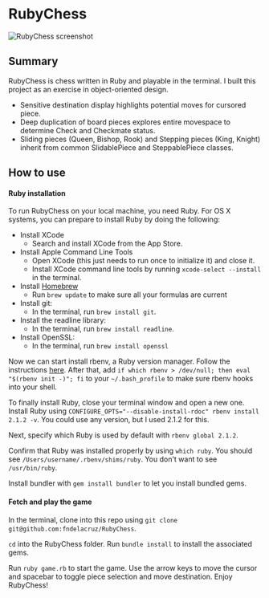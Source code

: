 # RubyChess

![RubyChess screenshot](http://res.cloudinary.com/buttertron22/image/upload/v1466981139/RubyChess_tqplda.png "RubyChess")

## Summary

RubyChess is chess written in Ruby and playable in the terminal. I built this
project as an exercise in object-oriented design.

* Sensitive destination display highlights potential moves for cursored piece.
* Deep duplication of board pieces explores entire movespace to determine
    Check and Checkmate status.
* Sliding pieces (Queen, Bishop, Rook) and Stepping pieces (King, Knight)
    inherit from common SlidablePiece and SteppablePiece classes.

## How to use

#### Ruby installation

To run RubyChess on your local machine, you need Ruby. For OS X systems, you
can prepare to install Ruby by doing the following:

* Install XCode
    * Search and install XCode from the App Store.
* Install Apple Command Line Tools
    * Open XCode (this just needs to run once to initialize it) and close it.
    * Install XCode command line tools by running `xcode-select --install` in
    the terminal.
* Install [Homebrew][homebrew]
    * Run `brew update` to make sure all your formulas are current
* Install git:
    * In the terminal, run `brew install git`.
* Install the readline library:
    * In the terminal, run `brew install readline`.
* Install OpenSSL:
    * In the terminal, run `brew install openssl`

Now we can start install rbenv, a Ruby version manager. Follow the instructions
[here][rbenv-install-osx]. After that, add
`if which rbenv > /dev/null; then eval "$(rbenv init -)"; fi` to your
`~/.bash_profile` to make sure rbenv hooks into your shell.

To finally install Ruby, close your terminal window and open a new one. Install
Ruby using `CONFIGURE_OPTS="--disable-install-rdoc" rbenv install 2.1.2 -v`. You
could use any version, but I used 2.1.2 for this.

Next, specify which Ruby is used by default with `rbenv global 2.1.2`.

Confirm that Ruby was installed properly by using `which ruby`. You should see
`/Users/username/.rbenv/shims/ruby`. You don't want to see `/usr/bin/ruby`.

Install bundler with `gem install bundler` to let you install bundled gems.

#### Fetch and play the game

In the terminal, clone into this repo using `git clone git@github.com:fndelacruz/RubyChess`.

`cd` into the RubyChess folder. Run `bundle install` to install the associated
gems.

Run `ruby game.rb` to start the game. Use the arrow keys to move the cursor and
spacebar to toggle piece selection and move destination. Enjoy RubyChess!

[homebrew]: http://brew.sh/
[rbenv-install-osx]: https://github.com/sstephenson/rbenv#homebrew-on-mac-os-x
